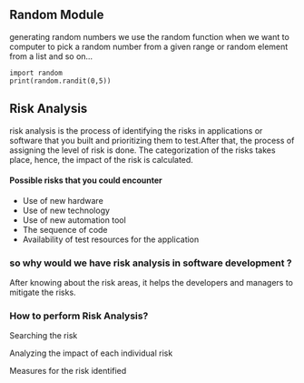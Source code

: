 ## Random Module
generating random numbers we use the random function when we want to computer to pick a random number from a given range or random element from a list and so on…
```
import random
print(random.randit(0,5))
```
## Risk Analysis
risk analysis is the process of identifying the risks in applications or software that you built and prioritizing them to test.After that, the process of assigning the level of risk is done. The categorization of the risks takes place, hence, the impact of the risk is calculated.

#### Possible risks that you could encounter
- Use of new hardware
- Use of new technology
- Use of new automation tool
- The sequence of code
- Availability of test resources for the application

### so why would we have risk analysis in software development ?
After knowing about the risk areas, it helps the developers and managers to mitigate the risks.

### How to perform Risk Analysis?
Searching the risk

Analyzing the impact of each individual risk

Measures for the risk identified

